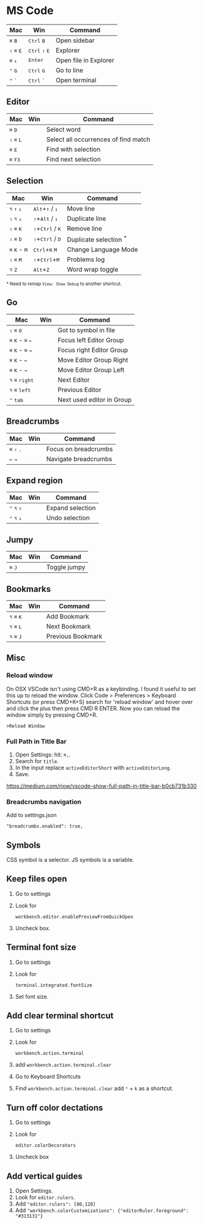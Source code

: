 # MS Code

|Mac|Win|Command|
|---|---|---|
|<kbd>⌘</kbd> <kbd>B</kbd>				|<kbd>Ctrl</kbd> <kbd>B</kbd>|Open sidebar|
|<kbd>⇧</kbd> <kbd>⌘</kbd> <kbd>E</kbd>	|<kbd>Ctrl</kbd> <kbd>⇧</kbd> <kbd>E</kbd>|Explorer|
|<kbd>⌘</kbd> <kbd>↓</kbd>				|<kbd>Enter</kbd>|Open file in Explorer|
|<kbd>⌃</kbd> <kbd>G</kbd>				|<kbd>Ctrl</kbd> <kbd>G</kbd>|Go to line|
|<kbd>⌃</kbd> <kbd>\`</kbd>				|<kbd>Ctrl</kbd> <kbd>\`</kbd>|Open terminal|

## Editor

|Mac|Win|Command|
|---|---|---|
|<kbd>⌘</kbd> <kbd>D</kbd>				||Select word|
|<kbd>⇧</kbd> <kbd>⌘</kbd> <kbd>L</kbd>	||Select all occurrences of find match|
|<kbd>⌘</kbd> <kbd>E</kbd>				||Find with selection|
|<kbd>⌘</kbd> <kbd>F3</kbd>				||Find next selection|

## Selection

|Mac|Win|Command|
|---|---|---|
|<kbd>⌥</kbd> <kbd>↑</kbd> <kbd>↓</kbd>		|<kbd>Alt</kbd>+<kbd>↑</kbd> / <kbd>↓</kbd>	|Move line|
|<kbd>⇧</kbd> <kbd>⌥</kbd> <kbd>↓</kbd>		|<kbd>⇧</kbd>+<kbd>Alt</kbd> / <kbd>↓</kbd>	|Duplicate line|
|<kbd>⇧</kbd> <kbd>⌘</kbd> <kbd>K</kbd>		|<kbd>⇧</kbd>+<kbd>Ctrl</kbd> / <kbd>K</kbd>	|Remove line|
|<kbd>⇧</kbd> <kbd>⌘</kbd> <kbd>D</kbd>		|<kbd>⇧</kbd>+<kbd>Ctrl</kbd> / <kbd>D</kbd>	|Duplicate selection <sup>*</sup> |
|<kbd>⌘</kbd> <kbd>K</kbd> - <kbd>M</kbd>	|<kbd>Ctrl</kbd>+<kbd>K</kbd> <kbd>M</kbd>|Change Language Mode|
|<kbd>⇧</kbd> <kbd>⌘</kbd> <kbd>M</kbd>		|<kbd>⇧</kbd>+<kbd>Ctrl</kbd>+<kbd>M</kbd>	|Problems log|
|<kbd>⌥</kbd> <kbd>Z</kbd>					|<kbd>Alt</kbd>+<kbd>Z</kbd>				|Word wrap toggle|

<small>* Need to remap `View: Show Debug` to another shortcut.</small>

## Go

|Mac|Win|Command|
|---|---|---|
|<kbd>⇧</kbd> <kbd>⌘</kbd> <kbd>O</kbd>					||Got to symbol in file|
|<kbd>⌘</kbd> <kbd>K</kbd> - <kbd>⌘</kbd> <kbd>←</kbd>	||Focus left Editor Group|
|<kbd>⌘</kbd> <kbd>K</kbd> - <kbd>⌘</kbd> <kbd>→</kbd>	||Focus right Editor Group|
|<kbd>⌘</kbd> <kbd>K</kbd> - <kbd>←</kbd>				||Move Editor Group Right|
|<kbd>⌘</kbd> <kbd>K</kbd> - <kbd>→</kbd>				||Move Editor Group Left|
|<kbd>⌥</kbd> <kbd>⌘</kbd> <kbd>right</kbd>				||Next Editor|
|<kbd>⌥</kbd> <kbd>⌘</kbd> <kbd>left</kbd>				||Previous Editor|
|<kbd>⌃</kbd> <kbd>tab</kbd>							||Next used editor in Group|

## Breadcrumbs

|Mac|Win|Command|
|---|---|---|
|<kbd>⌘</kbd> <kbd>⇧</kbd> <kbd>.</kbd>	||Focus on breadcrumbs|
|<kbd>←</kbd> <kbd>→</kbd>				||Navigate breadcrumbs|


## Expand region

|Mac|Win|Command|
|---|---|---|
|<kbd>⌃</kbd> <kbd>⌥</kbd> <kbd>↑</kbd>	||Expand selection|
|<kbd>⌃</kbd> <kbd>⌥</kbd> <kbd>↓</kbd>	||Undo selection|


## Jumpy

|Mac|Win|Command|
|---|---|---|
|<kbd>⌘</kbd> <kbd>J</kbd>||Toggle jumpy|


## Bookmarks

|Mac|Win|Command|
|---|---|---|
|<kbd>⌥</kbd> <kbd>⌘</kbd> <kbd>K</kbd>||Add Bookmark|
|<kbd>⌥</kbd> <kbd>⌘</kbd> <kbd>L</kbd>||Next Bookmark|
|<kbd>⌥</kbd> <kbd>⌘</kbd> <kbd>J</kbd>||Previous Bookmark|


## Misc

### Reload window

On OSX VSCode isn't using CMD+R as a keybinding. I found it useful to set this up to reload the window. Click Code > Preferences > Keyboard Shortcuts (or press CMD+K+S) search for 'reload window' and hover over and click the plus then press CMD R ENTER. Now you can reload the window simply by pressing CMD+R.

	>Reload Window

### Full Path in Title Bar

1. Open Settings: hit: `⌘,`.
2. Search for `title`.
3. In the input replace `activeEditorShort` with `activeEditorLong`.
4. Save.

<https://medium.com/riow/vscode-show-full-path-in-title-bar-b0cb731b330>


### Breadcrumbs navigation

Add to settings.json

	"breadcrumbs.enabled": true,

## Symbols

CSS symbol is a selector.
JS symbols is a variable.

## Keep files open

1. Go to settings
2. Look for

	`workbench.editor.enablePreviewFromQuickOpen`

3. Uncheck box.

## Terminal font size

1. Go to settings
2. Look for

	`terminal.integrated.fontSize`

3. Set font size.

## Add clear terminal shortcut

1. Go to settings
2. Look for

	`workbench.action.terminal`

3. add `workbench.action.terminal.clear`
4. Go to Keyboard Shortcuts
5. Find `workbench.action.terminal.clear` add `⌃` + `k` as a shortcut.

## Turn off color dectations

1. Go to settings
2. Look for

	`editor.colorDecorators`

3. Uncheck box

## Add vertical guides

1. Open Settings.
2. Look for `editor.rulers`.
3. Add `"editor.rulers": [80,120]`
4. Add `"workbench.colorCustomizations": {"editorRuler.foreground": "#313131"}`
